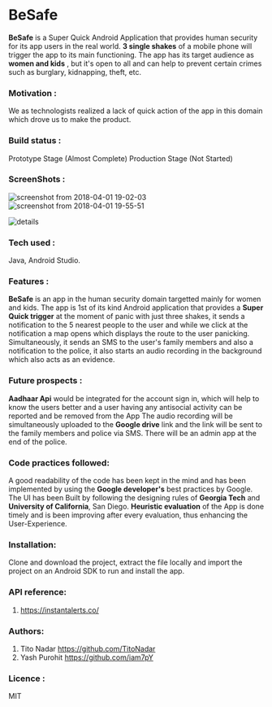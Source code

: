 # BeSafe


**BeSafe** is a Super Quick Android Application that provides human security for its app users in the real world. **3 single shakes** of a mobile phone will trigger the app to its main functioning. The app has its target audience as **women and kids** , but it's open to all and can help to prevent certain crimes such as burglary, kidnapping, theft, etc.

### Motivation :
We as technologists realized a lack of quick action of the app in this domain which drove us to make the product.

### Build status : 
Prototype Stage (Almost Complete)
Production Stage (Not Started) 

### ScreenShots :

![screenshot from 2018-04-01 19-02-03](https://user-images.githubusercontent.com/26847181/38174106-ff09e1ce-35e5-11e8-8ad1-3af155332dad.png)    ![screenshot from 2018-04-01 19-55-51](https://user-images.githubusercontent.com/26847181/38174191-569a01fc-35e7-11e8-9d60-31d6fe467857.png)    

![details](https://user-images.githubusercontent.com/26847181/38174278-7e98df6a-35e8-11e8-9168-2ee87cbb0a21.png)

### Tech used :
Java, Android Studio.

### Features :
**BeSafe** is an app in the human security domain targetted mainly for women and kids. The app is 1st of its kind Android application that provides a **Super Quick trigger** at the moment of panic with just three shakes, it sends a notification to the 5 nearest people to the user and while we click at the notification a map opens which displays the route to the user panicking. Simultaneously, it sends an SMS to the user's family members and also a notification to the police, it also starts an audio recording in the background which also acts as an evidence. 


### Future prospects :
**Aadhaar Api** would be integrated for the account sign in, which will help to know the users better and a user having any antisocial activity can be reported and be removed from the App
The audio recording will be simultaneously uploaded to the **Google drive** link and the link will be sent to the family members and police via SMS. There will be an admin app at the end of the police.

### Code practices followed:
A good readability of the code has been kept in the mind and has been implemented by using the **Google developer's** best practices by Google.
The UI has been Built by following the designing rules of **Georgia Tech** and **University of California**, San Diego.
**Heuristic evaluation** of the App is done timely and is been improving after every evaluation, thus enhancing the User-Experience.

### Installation:
Clone and download the project, extract the file locally and import the project on an Android SDK to run and install the app.

### API reference:
1. https://instantalerts.co/

### Authors:
1. Tito Nadar        https://github.com/TitoNadar
2. Yash Purohit     https://github.com/iam7pY

### Licence :
MIT

